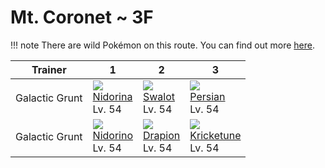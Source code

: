 # Mt. Coronet ~ 3F

!!! note
    There are wild Pokémon on this route. You can find out more [here](/wild_pokemon/mt_coronet__3f/).


Trainer        | 1                                    | 2                                    | 3                                    
---            | ---                                  | ---                                  | ---                                  
Galactic Grunt | ![][030]<br> [Nidorina]<br> Lv. 54   | ![][317]<br> [Swalot]<br> Lv. 54     | ![][053]<br> [Persian]<br> Lv. 54    
Galactic Grunt | ![][033]<br> [Nidorino]<br> Lv. 54   | ![][452]<br> [Drapion]<br> Lv. 54    | ![][402]<br> [Kricketune]<br> Lv. 54 


[Nidorina]: /pokemon_changes/030/
[Nidorino]: /pokemon_changes/033/
[Persian]: /pokemon_changes/053/
[Swalot]: /pokemon_changes/317/
[Kricketune]: /pokemon_changes/402/
[Drapion]: /pokemon_changes/452/
[030]: /img/pokemon/030.png
[033]: /img/pokemon/033.png
[053]: /img/pokemon/053.png
[317]: /img/pokemon/317.png
[402]: /img/pokemon/402.png
[452]: /img/pokemon/452.png
